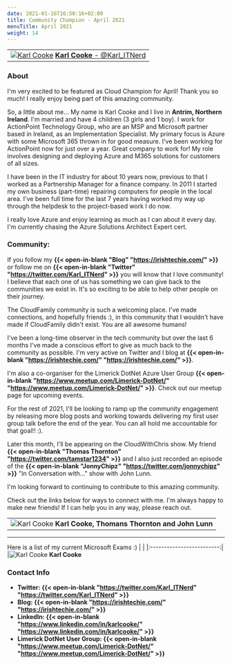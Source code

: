```yaml
---
date: 2021-01-16T16:50:16+02:00
title: Community Champion - April 2021
menuTitle: April 2021
weight: 14
---
```



| |
|:-------------------------:|
|[![Karl Cooke](/images/champions/KC.jpg?width=20pc)](https://twitter.com/Karl_ITNerd "Karl Cooke") [**Karl Cooke** - @Karl_ITNerd](https://twitter.com/Karl_ITNerd)|


### About

I'm very excited to be featured as Cloud Champion for April! Thank you so much! I really enjoy being part of this amazing community.

So, a little about me... My name is Karl Cooke and I live in **Antrim, Northern Ireland**. I'm married and have 4 children (3 girls and 1 boy). I work for ActionPoint Technology Group, who are an MSP and Microsoft partner based in Ireland, as an Implementation Specialist. My primary focus is Azure with some Microsoft 365 thrown in for good measure. I've been working for ActionPoint now for just over a year. Great company to work for! My role involves designing and deploying Azure and M365 solutions for customers of all sizes.

I have been in the IT industry for about 10 years now, previous to that I worked as a Partnership Manager for a finance company. In 2011 I started my own business (part-time) repairing computers for people in the local area. I've been full time for the last 7 years having worked my way up through the helpdesk to the project-based work I do now.

I really love Azure and enjoy learning as much as I can about it every day. I'm currently chasing the Azure Solutions Architect Expert cert. 



### Community:


If you follow my **{{< open-in-blank "Blog" "https://irishtechie.com/" >}}** or follow me on **{{< open-in-blank "Twitter" "https://twitter.com/Karl_ITNerd" >}}** you will know that I love community! I believe that each one of us has something we can give back to the communities we exist in. It's so exciting to be able to help other people on their journey.

The CloudFamily community is such a welcoming place. I've made connections, and hopefully friends :), in this community that I wouldn't have made if CloudFamily didn't exist. You are all awesome humans!

I've been a long-time observer in the tech community but over the last 6 months I've made a conscious effort to give as much back to the community as possible. I'm very active on Twitter and I blog at **{{< open-in-blank "https://irishtechie.com/" "https://irishtechie.com/" >}}**. 

I'm also a co-organiser for the Limerick DotNet Azure User Group **{{< open-in-blank "https://www.meetup.com/Limerick-DotNet/" "https://www.meetup.com/Limerick-DotNet/" >}}**. Check out our meetup page for upcoming events.

For the rest of 2021, I'll be looking to ramp up the community engagement by releasing more blog posts and working towards delivering my first user group talk before the end of the year. You can all hold me accountable for that goal!! :). 

Later this month, I'll be appearing on the CloudWithChris show. My friend **{{< open-in-blank "Thomas Thornton" "https://twitter.com/tamstar1234" >}}**  and I also just recorded an episode of the  **{{< open-in-blank "JonnyChipz" "https://twitter.com/jonnychipz" >}}** "In Conversation with..." show with John Lunn.

I'm looking forward to continuing to contribute to this amazing community.

Check out the links below for ways to connect with me. I'm always happy to make new friends! If I can help you in any way, please reach out.

| |
|:-------------------------:|
|![Karl Cooke](/images/champions/karlcooke2.jpg) **Karl Cooke, Thomans Thornton and John Lunn**

---
Here is a list of my current Microsoft Exams :) 
| |
|:-------------------------:|
|![Karl Cooke](/images/champions/KarlCooke_MS-Badges.PNG) **Karl Cooke**

### Contact Info 


+ **Twitter: {{< open-in-blank "https://twitter.com/Karl_ITNerd" "https://twitter.com/Karl_ITNerd" >}}** 
+ **Blog: {{< open-in-blank "https://irishtechie.com/" "https://irishtechie.com/" >}}** 
+ **LinkedIn: {{< open-in-blank "https://www.linkedin.com/in/karlcooke/" "https://www.linkedin.com/in/karlcooke/" >}}** 
+ **Limerick DotNet User Group: {{< open-in-blank "https://www.meetup.com/Limerick-DotNet/" "https://www.meetup.com/Limerick-DotNet/" >}}** 

